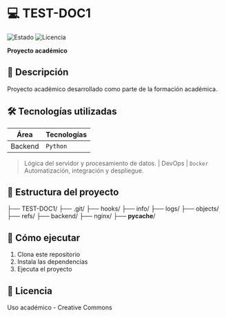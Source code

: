 # 💻 TEST-DOC1  
![Estado](https://img.shields.io/badge/ESTADO-EN%20DESARROLLO-yellow) ![Licencia](https://img.shields.io/badge/LICENCIA-ACADÉMICO-blue)  

**Proyecto académico**  

## 📌 Descripción
Proyecto académico desarrollado como parte de la formación académica.

## 🛠 Tecnologías utilizadas
| Área       | Tecnologías |
|------------|-------------|
| Backend | `Python`  
> Lógica del servidor y procesamiento de datos.
| DevOps | `Docker`  
> Automatización, integración y despliegue.


## 📂 Estructura del proyecto
├── TEST-DOC1/
    ├── .git/
        ├── hooks/
        ├── info/
        ├── logs/
        ├── objects/
        ├── refs/
    ├── backend/
    ├── nginx/
    ├── __pycache__/


## 🚀 Cómo ejecutar
1. Clona este repositorio
2. Instala las dependencias
3. Ejecuta el proyecto

## 📄 Licencia
Uso académico - Creative Commons

